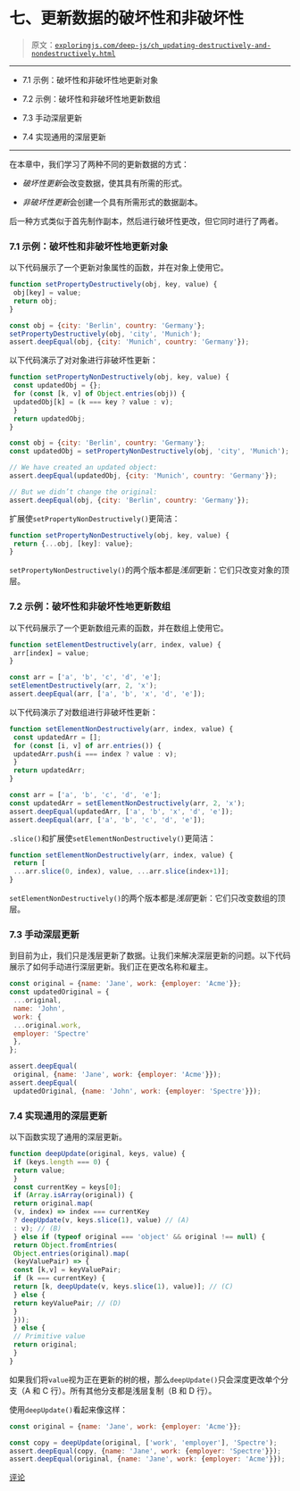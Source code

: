 # 七、更新数据的破坏性和非破坏性

> 原文：[`exploringjs.com/deep-js/ch_updating-destructively-and-nondestructively.html`](https://exploringjs.com/deep-js/ch_updating-destructively-and-nondestructively.html)

* * *

+   7.1 示例：破坏性和非破坏性地更新对象

+   7.2 示例：破坏性和非破坏性地更新数组

+   7.3 手动深层更新

+   7.4 实现通用的深层更新

* * *

在本章中，我们学习了两种不同的更新数据的方式：

+   *破坏性更新*会改变数据，使其具有所需的形式。

+   *非破坏性更新*会创建一个具有所需形式的数据副本。

后一种方式类似于首先制作副本，然后进行破坏性更改，但它同时进行了两者。

### 7.1 示例：破坏性和非破坏性地更新对象

以下代码展示了一个更新对象属性的函数，并在对象上使用它。

```js
function setPropertyDestructively(obj, key, value) {
 obj[key] = value;
 return obj;
}

const obj = {city: 'Berlin', country: 'Germany'};
setPropertyDestructively(obj, 'city', 'Munich');
assert.deepEqual(obj, {city: 'Munich', country: 'Germany'});
```

以下代码演示了对对象进行非破坏性更新：

```js
function setPropertyNonDestructively(obj, key, value) {
 const updatedObj = {};
 for (const [k, v] of Object.entries(obj)) {
 updatedObj[k] = (k === key ? value : v);
 }
 return updatedObj;
}

const obj = {city: 'Berlin', country: 'Germany'};
const updatedObj = setPropertyNonDestructively(obj, 'city', 'Munich');

// We have created an updated object:
assert.deepEqual(updatedObj, {city: 'Munich', country: 'Germany'});

// But we didn’t change the original:
assert.deepEqual(obj, {city: 'Berlin', country: 'Germany'});
```

扩展使`setPropertyNonDestructively()`更简洁：

```js
function setPropertyNonDestructively(obj, key, value) {
 return {...obj, [key]: value};
}
```

`setPropertyNonDestructively()`的两个版本都是*浅层*更新：它们只改变对象的顶层。

### 7.2 示例：破坏性和非破坏性地更新数组

以下代码展示了一个更新数组元素的函数，并在数组上使用它。

```js
function setElementDestructively(arr, index, value) {
 arr[index] = value;
}

const arr = ['a', 'b', 'c', 'd', 'e'];
setElementDestructively(arr, 2, 'x');
assert.deepEqual(arr, ['a', 'b', 'x', 'd', 'e']);
```

以下代码演示了对数组进行非破坏性更新：

```js
function setElementNonDestructively(arr, index, value) {
 const updatedArr = [];
 for (const [i, v] of arr.entries()) {
 updatedArr.push(i === index ? value : v);
 }
 return updatedArr;
}

const arr = ['a', 'b', 'c', 'd', 'e'];
const updatedArr = setElementNonDestructively(arr, 2, 'x');
assert.deepEqual(updatedArr, ['a', 'b', 'x', 'd', 'e']);
assert.deepEqual(arr, ['a', 'b', 'c', 'd', 'e']);
```

`.slice()`和扩展使`setElementNonDestructively()`更简洁：

```js
function setElementNonDestructively(arr, index, value) {
 return [
 ...arr.slice(0, index), value, ...arr.slice(index+1)];
}
```

`setElementNonDestructively()`的两个版本都是*浅层*更新：它们只改变数组的顶层。

### 7.3 手动深层更新

到目前为止，我们只是浅层更新了数据。让我们来解决深层更新的问题。以下代码展示了如何手动进行深层更新。我们正在更改名称和雇主。

```js
const original = {name: 'Jane', work: {employer: 'Acme'}};
const updatedOriginal = {
 ...original,
 name: 'John',
 work: {
 ...original.work,
 employer: 'Spectre'
 },
};

assert.deepEqual(
 original, {name: 'Jane', work: {employer: 'Acme'}});
assert.deepEqual(
 updatedOriginal, {name: 'John', work: {employer: 'Spectre'}});
```

### 7.4 实现通用的深层更新

以下函数实现了通用的深层更新。

```js
function deepUpdate(original, keys, value) {
 if (keys.length === 0) {
 return value;
 }
 const currentKey = keys[0];
 if (Array.isArray(original)) {
 return original.map(
 (v, index) => index === currentKey
 ? deepUpdate(v, keys.slice(1), value) // (A)
 : v); // (B)
 } else if (typeof original === 'object' && original !== null) {
 return Object.fromEntries(
 Object.entries(original).map(
 (keyValuePair) => {
 const [k,v] = keyValuePair;
 if (k === currentKey) {
 return [k, deepUpdate(v, keys.slice(1), value)]; // (C)
 } else {
 return keyValuePair; // (D)
 }
 }));
 } else {
 // Primitive value
 return original;
 }
}
```

如果我们将`value`视为正在更新的树的根，那么`deepUpdate()`只会深度更改单个分支（A 和 C 行）。所有其他分支都是浅层复制（B 和 D 行）。

使用`deepUpdate()`看起来像这样：

```js
const original = {name: 'Jane', work: {employer: 'Acme'}};

const copy = deepUpdate(original, ['work', 'employer'], 'Spectre');
assert.deepEqual(copy, {name: 'Jane', work: {employer: 'Spectre'}});
assert.deepEqual(original, {name: 'Jane', work: {employer: 'Acme'}});
```

[评论](https://github.com/rauschma/deep-js/issues/7)
